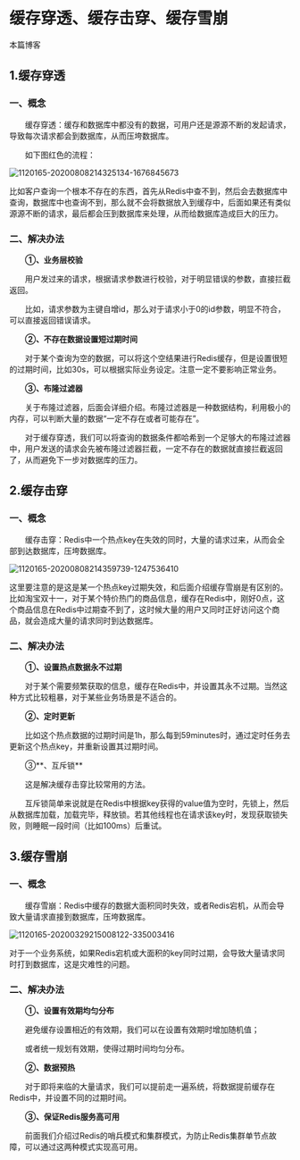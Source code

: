 # 缓存穿透、缓存击穿、缓存雪崩

本篇博客

## 1.缓存穿透

### 一、概念

　　缓存穿透：缓存和数据库中都没有的数据，可用户还是源源不断的发起请求，导致每次请求都会到数据库，从而压垮数据库。

　　如下图红色的流程：

![1120165-20200808214325134-1676845673](https://moon-axuan.oss-cn-beijing.aliyuncs.com/axuan/images/typora/1120165-20200808214325134-1676845673.png)

​		比如客户查询一个根本不存在的东西，首先从Redis中查不到，然后会去数据库中查询，数据库中也查询不到，那么就不会将数据放入到缓存中，后面如果还有类似源源不断的请求，最后都会压到数据库来处理，从而给数据库造成巨大的压力。

### 二、解决办法

　　**①、业务层校验**

　　用户发过来的请求，根据请求参数进行校验，对于明显错误的参数，直接拦截返回。

　　比如，请求参数为主键自增id，那么对于请求小于0的id参数，明显不符合，可以直接返回错误请求。

　　**②、不存在数据设置短过期时间**

　　对于某个查询为空的数据，可以将这个空结果进行Redis缓存，但是设置很短的过期时间，比如30s，可以根据实际业务设定。注意一定不要影响正常业务。

　　**③、布隆过滤器**

　　关于布隆过滤器，后面会详细介绍。布隆过滤器是一种数据结构，利用极小的内存，可以判断大量的数据“一定不存在或者可能存在”。

　　对于缓存穿透，我们可以将查询的数据条件都哈希到一个足够大的布隆过滤器中，用户发送的请求会先被布隆过滤器拦截，一定不存在的数据就直接拦截返回了，从而避免下一步对数据库的压力。

## 2.缓存击穿

### 一、概念

　　缓存击穿：Redis中一个热点key在失效的同时，大量的请求过来，从而会全部到达数据库，压垮数据库。

![1120165-20200808214359739-1247536410](https://moon-axuan.oss-cn-beijing.aliyuncs.com/axuan/images/typora/1120165-20200808214359739-1247536410.png)

这里要注意的是这是某一个热点key过期失效，和后面介绍缓存雪崩是有区别的。比如淘宝双十一，对于某个特价热门的商品信息，缓存在Redis中，刚好0点，这个商品信息在Redis中过期查不到了，这时候大量的用户又同时正好访问这个商品，就会造成大量的请求同时到达数据库。



### 二、解决办法

　　**①、设置热点数据永不过期**

　　对于某个需要频繁获取的信息，缓存在Redis中，并设置其永不过期。当然这种方式比较粗暴，对于某些业务场景是不适合的。

　　**②、定时更新**

　　比如这个热点数据的过期时间是1h，那么每到59minutes时，通过定时任务去更新这个热点key，并重新设置其过期时间。

　　③**、互斥锁**

　　这是解决缓存击穿比较常用的方法。

　　互斥锁简单来说就是在Redis中根据key获得的value值为空时，先锁上，然后从数据库加载，加载完毕，释放锁。若其他线程也在请求该key时，发现获取锁失败，则睡眠一段时间（比如100ms）后重试。

## 3.缓存雪崩

### 一、概念

　　缓存雪崩：Redis中缓存的数据大面积同时失效，或者Redis宕机，从而会导致大量请求直接到数据库，压垮数据库。

![1120165-20200329215008122-335003416](https://moon-axuan.oss-cn-beijing.aliyuncs.com/axuan/images/typora/1120165-20200329215008122-335003416.png)

对于一个业务系统，如果Redis宕机或大面积的key同时过期，会导致大量请求同时打到数据库，这是灾难性的问题。

### 二、解决办法

　　**①、设置有效期均匀分布**

　　避免缓存设置相近的有效期，我们可以在设置有效期时增加随机值；

　　或者统一规划有效期，使得过期时间均匀分布。

　　**②、数据预热**

　　对于即将来临的大量请求，我们可以提前走一遍系统，将数据提前缓存在Redis中，并设置不同的过期时间。

　　**③、保证Redis服务高可用**

　　前面我们介绍过Redis的哨兵模式和集群模式，为防止Redis集群单节点故障，可以通过这两种模式实现高可用。